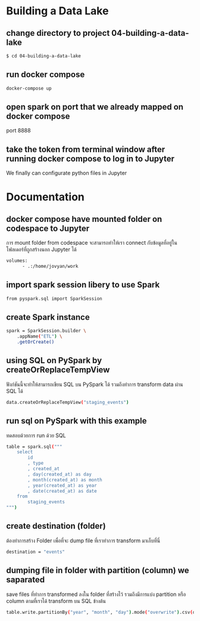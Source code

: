 # Building a Data Lake

## change directory to project 04-building-a-data-lake

```sh
$ cd 04-building-a-data-lake
```

## run docker compose

```sh
docker-compose up
```

## open spark on port that we already mapped on docker compose

port 8888

## take the token from terminal window after running docker compose to log in to Jupyter

We finally can configurate python files in Jupyter


# Documentation

## docker compose have mounted folder on codespace to Jupyter
การ mount folder from codespace จะสามารถทำให้เรา connect กับข้อมูลที่อยู่ในโฟลเดอร์ที่ถูกสร้างนอก Jupyter ได้

```sh
volumes:
      - .:/home/jovyan/work
```
## import spark session libery to use Spark

```sh
from pyspark.sql import SparkSession
```

## create Spark instance

```sh
spark = SparkSession.builder \
    .appName("ETL") \
    .getOrCreate()
```

## using SQL on PySpark by createOrReplaceTempView
ฟังก์ชันนี้จะทำให้สามารถเขียน SQL บน PySpark ได้ รวมถึงทำการ transform data ผ่าน SQL ได้

```sh
data.createOrReplaceTempView("staging_events")
```

## run sql on PySpark with this example
ทดสอบด้วยการ run ด้วย SQL 

```sh
table = spark.sql("""
    select
        id
        , type
        , created_at
        , day(created_at) as day
        , month(created_at) as month
        , year(created_at) as year
        , date(created_at) as date
    from
        staging_events
""")
```

## create destination (folder)
ต้องทำการสร้าง Folder เพื่อที่จะ dump file ที่เราทำการ transform มาเก็บที่นี่

```sh
destination = "events"
```

## dumping file in folder with partition (column) we saparated 
save files ที่ทำการ transformed ลงใน folder ที่สร้างไว้
รวมถึงมีการแบ่ง partition หรือ column ตามที่เราได้ transform บน SQL ข้างต้น

```sh
table.write.partitionBy("year", "month", "day").mode("overwrite").csv(destination)
```
